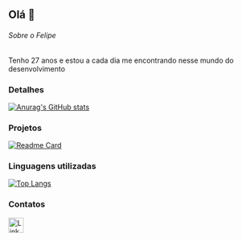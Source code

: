 ## Olá 👋


###### Sobre o Felipe
Tenho 27 anos e estou a cada dia me encontrando nesse mundo do desenvolvimento

### Detalhes

[![Anurag's GitHub stats](https://github-readme-stats.vercel.app/api?username=MarioFelipe14&show_icons=true&theme=dark)](https://github.com/anuraghazra/github-readme-stats)

### Projetos

[![Readme Card](https://github-readme-stats.vercel.app/api/pin/?username=MarioFelipe14&repo=efood&theme=dark)](https://github.com/anuraghazra/github-readme-stats)

### Linguagens utilizadas

[![Top Langs](https://github-readme-stats.vercel.app/api/top-langs/?username=MarioFelipe14&layout=compact)](https://github.com/anuraghazra/github-readme-stats)

### Contatos

[<img src='https://img.shields.io/badge/LinkedIn-0077B5?style=for-the-badge&logo=linkedin&logoColor=white' alt='Linkedin' height='30'>](https://www.linkedin.com/in/felipe-barbosa-frontend/)
